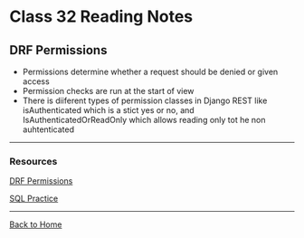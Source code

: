 # Class 32 Reading Notes

## DRF Permissions

- Permissions determine whether a request should be denied or given access
- Permission checks are run at the start of view
- There is diiferent types of permission classes in Django REST like isAuthenticated which is a stict yes or no, and IsAuthenticatedOrReadOnly which allows reading only tot he non auhtenticated

---

### Resources

[DRF Permissions](https://www.django-rest-framework.org/api-guide/permissions/)

[SQL Practice](https://codefellows.github.io/common_curriculum/prework/SQL)

---

[Back to Home](../README.md)
